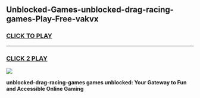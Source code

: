 
## Unblocked-Games-unblocked-drag-racing-games-Play-Free-vakvx
<h3>
<a href="https://premium76.site?title=unblocked-drag-racing-games&ref=18A">CLICK TO PLAY</a></h3>
<hr>

<h3>
<a href="https://premium76.site?title=unblocked-drag-racing-games&ref=18A">CLICK 2 PLAY</a>
  
</h3>

<a href="https://premium76.site?title=unblocked-drag-racing-games&ref=18A"><img src="https://clearcache.store/games.png"></a>


**unblocked-drag-racing-games games unblocked: Your Gateway to Fun and Accessible Online Gaming**

